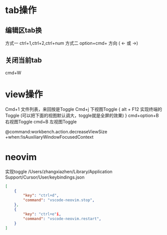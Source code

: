 # tab操作
## 编辑区tab换
方式一
ctrl+1,ctrl+2,ctrl+num
方式二
option+cmd+ 方向 ( ← 或 →)

## 关闭当前tab
cmd+W

# view操作

Cmd+1  文件列表，来回按是Toggle
Cmd+j  下视图Toggle {
    alt + F12 实现终端的Toggle (可以把下面的视图默认调大，toggle就是全屏的效果)
}
cmd+option+B 右视图Toggle
cmd+B 左视图Toggle


@command:workbench.action.decreaseViewSize +when:!isAuxiliaryWindowFocusedContext


# neovim
实现toggle
/Users/zhangxiazhen/Library/Application Support/Cursor/User/keybindings.json
```json
[
    {
        "key": "ctrl+d",
        "command": "vscode-neovim.stop",
    },
    {
        "key": "ctrl+e"i,
        "command": "vscode-neovim.restart",
    }
]
```



